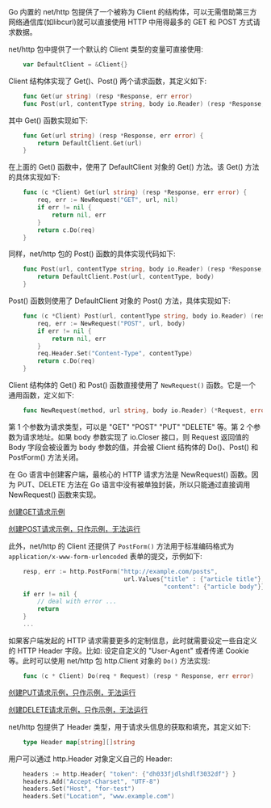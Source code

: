 
Go 内置的 net/http 包提供了一个被称为 Client 的结构体，可以无需借助第三方网络通信库(如libcurl)就可以直接使用 HTTP 中用得最多的 GET 和 POST 方式请求数据。

net/http 包中提供了一个默认的 Client 类型的变量可直接使用:
```go
    var DefaultClient = &Client{}
```

Client 结构体实现了 Get()、Post() 两个请求函数，其定义如下:
```go
    func Get(ur string) (resp *Response, err error)
    func Post(url, contentType string, body io.Reader) (resp *Response, err error)
```

其中 Get() 函数实现如下:
```go
    func Get(url string) (resp *Response, err error) {
        return DefaultClient.Get(url)
    }
```
在上面的 Get() 函数中，使用了 DefaultClient 对象的 Get() 方法。该 Get() 方法的具体实现如下:
```go
    func (c *Client) Get(url string) (resp *Response, err error) {
        req, err := NewRequest("GET", url, nil) 
        if err != nil {
            return nil, err
        }
        return c.Do(req)
    }
```

同样，net/http 包的 Post() 函数的具体实现代码如下:
```go
    func Post(url, contentType string, body io.Reader) (resp *Response, err error) {
        return DefaultClient.Post(url, contentType, body)
    }
```
Post() 函数则使用了 DefaultClient 对象的 Post() 方法，具体实现如下:
```go
    func (c *Client) Post(url, contentType string, body io.Reader) (resp *Response, err error) {
        req, err := NewRequest("POST", url, body)
        if err != nil {
            return nil, err
        }
        req.Header.Set("Content-Type", contentType)
        return c.Do(req)
    }
```

Client 结构体的 Get() 和 Post() 函数直接使用了 `NewRequest()` 函数。它是一个通用函数，定义如下:
```go
    func NewRequest(method, url string, body io.Reader) (*Request, error)
```
第 1 个参数为请求类型，可以是 "GET" "POST" "PUT" "DELETE" 等。第 2 个参数为请求地址。如果 body 参数实现了 io.Closer 接口，则 Request 返回值的 Body 字段会被设置为 body 参数的值，并会被 Client 结构体的 Do()、Post() 和 PostForm() 方法关闭。

在 Go 语言中创建客户端，最核心的 HTTP 请求方法是 NewRequest() 函数。因为 PUT、DELETE 方法在 Go 语言中没有被单独封装，所以只能通过直接调用 NewRequest() 函数来实现。

[创建GET请求示例](t/02_Get.go)

[创建POST请求示例，只作示例，无法运行](t/02_Post.go)


此外，net/http 的 Client 还提供了 `PostForm()` 方法用于标准编码格式为 `application/x-www-form-urlencoded` 表单的提交，示例如下:
```go
    resp, err := http.PostForm("http://example.com/posts",
                                url.Values{"title" : {"article title"},
                                           "content": {"article body"}})
    if err != nil {
        // deal with error ...
        return
    }
    ...
```

如果客户端发起的 HTTP 请求需要更多的定制信息，此时就需要设定一些自定义的 HTTP Header 字段。比如: 设定自定义的 "User-Agent" 或者传递 Cookie 等。此时可以使用 net/http 包 http.Client 对象的 `Do()` 方法实现:
```go
    func (c * Client) Do(req * Request) (resp * Response, err error)
```

[创建PUT请求示例，只作示例，无法运行](t/02_Put.go)

[创建DELETE请求示例，只作示例，无法运行](t/02_Delete.go)

net/http 包提供了 Header 类型，用于请求头信息的获取和填充，其定义如下:
```go
    type Header map[string][]string
```
用户可以通过 http.Header 对象定义自己的 Header:
```go
    headers := http.Header{ "token": {"dh033fjdlshdlf3032df"} }
    headers.Add("Accept-Charset", "UTF-8")
    headers.Set("Host", "for-test")
    headers.Set("Location", "www.example.com")
```
